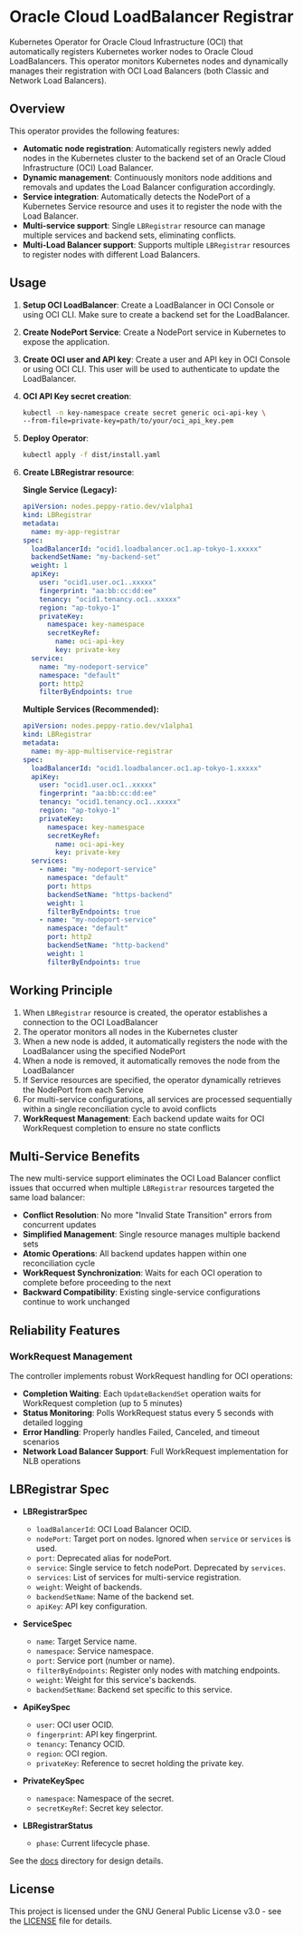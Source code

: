 # Oracle Cloud LoadBalancer Registrar

Kubernetes Operator for Oracle Cloud Infrastructure (OCI) that automatically registers Kubernetes worker nodes to Oracle Cloud LoadBalancers. This operator monitors Kubernetes nodes and dynamically manages their registration with OCI Load Balancers (both Classic and Network Load Balancers).

## Overview

This operator provides the following features:

- **Automatic node registration**: Automatically registers newly added nodes in the Kubernetes cluster to the backend set of an Oracle Cloud Infrastructure (OCI) Load Balancer.
- **Dynamic management**: Continuously monitors node additions and removals and updates the Load Balancer configuration accordingly.
- **Service integration**: Automatically detects the NodePort of a Kubernetes Service resource and uses it to register the node with the Load Balancer.
- **Multi-service support**: Single `LBRegistrar` resource can manage multiple services and backend sets, eliminating conflicts.
- **Multi-Load Balancer support**: Supports multiple `LBRegistrar` resources to register nodes with different Load Balancers.

## Usage

1. **Setup OCI LoadBalancer**:
    Create a LoadBalancer in OCI Console or using OCI CLI.
    Make sure to create a backend set for the LoadBalancer.

2. **Create NodePort Service**:
    Create a NodePort service in Kubernetes to expose the application.
    
3. **Create OCI user and API key**:
    Create a user and API key in OCI Console or using OCI CLI.
    This user will be used to authenticate to update the LoadBalancer.
    
4. **OCI API Key secret creation**:
    ```bash
    kubectl -n key-namespace create secret generic oci-api-key \
    --from-file=private-key=path/to/your/oci_api_key.pem
    ```

5. **Deploy Operator**:
   ```bash
   kubectl apply -f dist/install.yaml
   ```

6. **Create LBRegistrar resource**:

    **Single Service (Legacy):**
    ```yaml
    apiVersion: nodes.peppy-ratio.dev/v1alpha1
    kind: LBRegistrar
    metadata:
      name: my-app-registrar
    spec:
      loadBalancerId: "ocid1.loadbalancer.oc1.ap-tokyo-1.xxxxx"
      backendSetName: "my-backend-set"
      weight: 1
      apiKey:
        user: "ocid1.user.oc1..xxxxx"
        fingerprint: "aa:bb:cc:dd:ee"
        tenancy: "ocid1.tenancy.oc1..xxxxx"
        region: "ap-tokyo-1"
        privateKey:
          namespace: key-namespace
          secretKeyRef:
            name: oci-api-key
            key: private-key
      service:
        name: "my-nodeport-service"
        namespace: "default"
        port: http2
        filterByEndpoints: true
    ```

    **Multiple Services (Recommended):**
    ```yaml
    apiVersion: nodes.peppy-ratio.dev/v1alpha1
    kind: LBRegistrar
    metadata:
      name: my-app-multiservice-registrar
    spec:
      loadBalancerId: "ocid1.loadbalancer.oc1.ap-tokyo-1.xxxxx"
      apiKey:
        user: "ocid1.user.oc1..xxxxx"
        fingerprint: "aa:bb:cc:dd:ee"
        tenancy: "ocid1.tenancy.oc1..xxxxx"
        region: "ap-tokyo-1"
        privateKey:
          namespace: key-namespace
          secretKeyRef:
            name: oci-api-key
            key: private-key
      services:
        - name: "my-nodeport-service"
          namespace: "default"
          port: https
          backendSetName: "https-backend"
          weight: 1
          filterByEndpoints: true
        - name: "my-nodeport-service"
          namespace: "default"
          port: http2
          backendSetName: "http-backend"
          weight: 1
          filterByEndpoints: true
    ```

## Working Principle

1. When `LBRegistrar` resource is created, the operator establishes a connection to the OCI LoadBalancer
2. The operator monitors all nodes in the Kubernetes cluster
3. When a new node is added, it automatically registers the node with the LoadBalancer using the specified NodePort
4. When a node is removed, it automatically removes the node from the LoadBalancer
5. If Service resources are specified, the operator dynamically retrieves the NodePort from each Service
6. For multi-service configurations, all services are processed sequentially within a single reconciliation cycle to avoid conflicts
7. **WorkRequest Management**: Each backend update waits for OCI WorkRequest completion to ensure no state conflicts

## Multi-Service Benefits

The new multi-service support eliminates the OCI Load Balancer conflict issues that occurred when multiple `LBRegistrar` resources targeted the same load balancer:

- **Conflict Resolution**: No more "Invalid State Transition" errors from concurrent updates
- **Simplified Management**: Single resource manages multiple backend sets
- **Atomic Operations**: All backend updates happen within one reconciliation cycle
- **WorkRequest Synchronization**: Waits for each OCI operation to complete before proceeding to the next
- **Backward Compatibility**: Existing single-service configurations continue to work unchanged

## Reliability Features

### WorkRequest Management
The controller implements robust WorkRequest handling for OCI operations:

- **Completion Waiting**: Each `UpdateBackendSet` operation waits for WorkRequest completion (up to 5 minutes)
- **Status Monitoring**: Polls WorkRequest status every 5 seconds with detailed logging
- **Error Handling**: Properly handles Failed, Canceled, and timeout scenarios
- **Network Load Balancer Support**: Full WorkRequest implementation for NLB operations

## LBRegistrar Spec

- **LBRegistrarSpec**
  - `loadBalancerId`: OCI Load Balancer OCID.
  - `nodePort`: Target port on nodes. Ignored when `service` or `services` is used.
  - `port`: Deprecated alias for nodePort.
  - `service`: Single service to fetch nodePort. Deprecated by `services`.
  - `services`: List of services for multi-service registration.
  - `weight`: Weight of backends.
  - `backendSetName`: Name of the backend set.
  - `apiKey`: API key configuration.

- **ServiceSpec**
  - `name`: Target Service name.
  - `namespace`: Service namespace.
  - `port`: Service port (number or name).
  - `filterByEndpoints`: Register only nodes with matching endpoints.
  - `weight`: Weight for this service's backends.
  - `backendSetName`: Backend set specific to this service.

- **ApiKeySpec**
  - `user`: OCI user OCID.
  - `fingerprint`: API key fingerprint.
  - `tenancy`: Tenancy OCID.
  - `region`: OCI region.
  - `privateKey`: Reference to secret holding the private key.

- **PrivateKeySpec**
  - `namespace`: Namespace of the secret.
  - `secretKeyRef`: Secret key selector.

- **LBRegistrarStatus**
  - `phase`: Current lifecycle phase.

See the [docs](docs) directory for design details.
## License

This project is licensed under the GNU General Public License v3.0 - see the [LICENSE](LICENSE) file for details.
